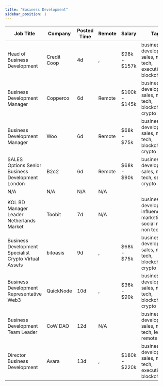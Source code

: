 ```yaml
---
title: "Business Development"
sidebar_position: 1
---
```


| Job Title | Company | Posted Time | Remote | Salary | Tags | Apply Link |
|-----------|---------|-------------|--------|--------|------|------------|
| Head of Business Development | Credit Coop | 4d | , | $98k - $157k | business development, sales, non tech, executive, blockchain | [Apply](https://web3.career/head-of-business-development-creditcoop/107385) |
| Business Development Manager | Copperco | 6d | Remote | $100k - $145k | business development, sales, non tech, blockchain, crypto | [Apply](https://web3.career/business-development-manager-copperco/105560) |
| Business Development Manager | Woo | 6d | Remote | $68k - $75k | business development, sales, non tech, blockchain, crypto | [Apply](https://web3.career/business-development-manager-woo/95644) |
| SALES Options Senior Business Development London | B2c2 | 6d | Remote | $68k - $90k | business development, sales, non tech, senior, crypto | [Apply](https://web3.career/sales-options-senior-business-development-london-b2c2/104883) |
| N/A | N/A | N/A | N/A |  |  | [Apply](https://web3.career/metana) |
| KOL BD Manager Leader Netherlands Market | Toobit | 7d | N/A |  | business development, influencer marketing, social media, non tech, kol | [Apply](https://web3.career/kol-bd-manager-leader-netherlands-market-toobit/107126) |
| Business Development Specialist Crypto Virtual Assets | bitoasis | 9d | , | $68k - $75k | business development, sales, non tech, blockchain, crypto | [Apply](https://web3.career/business-development-specialist-crypto-virtual-assets-bitoasis/106957) |
| Business Development Representative Web3 | QuickNode | 10d | , | $36k - $90k | business development, sales, non tech, blockchain, crypto | [Apply](https://web3.career/business-development-representative-web3-quicknode/106939) |
| Business Development Team Leader | CoW DAO | 12d | N/A |  | business development, sales, non tech, lead, remote | [Apply](https://web3.career/business-development-team-leader-cow-dao/106803) |
| Director Business Development | Avara | 13d | , | $180k - $220k | business development, sales, non tech, executive, blockchain | [Apply](https://web3.career/director-business-development-avara/106733) |
